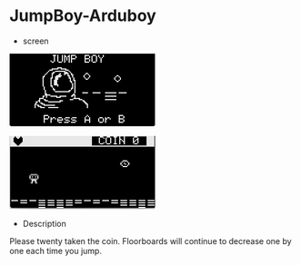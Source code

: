 # JumpBoy-Arduboy

* screen

![title](https://github.com/t-iwasaki/arduboy-JumpBoy/blob/master/docs/image/title.png?raw=true "title")

![title](https://github.com/t-iwasaki/arduboy-JumpBoy/blob/master/docs/image/stage1.png?raw=true "stage1")

* Description

Please twenty taken the coin.
Floorboards will continue to decrease one by one each time you jump.
